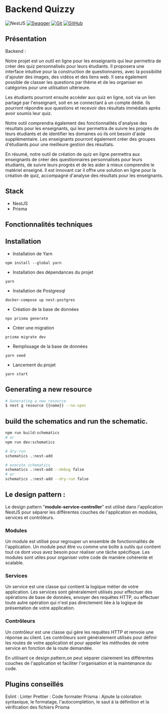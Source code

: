 # Backend Quizzy

![NestJS](https://img.shields.io/badge/nestjs-%23E0234E.svg?style=for-the-badge&logo=nestjs&logoColor=white)
[![Swagger](https://img.shields.io/badge/Swagger-85EA2D.svg?style=for-the-badge&logo=Swagger&logoColor=black)](https://swagger.io/)
[![Git](https://img.shields.io/badge/Git-F05032.svg?style=for-the-badge&logo=Git&logoColor=white)](https://git-scm.com/)
[![GitHub](https://img.shields.io/badge/GitHub-181717.svg?style=for-the-badge&logo=GitHub&logoColor=white)](https://git-scm.com/)

## Présentation

Backend :

Notre projet est un outil en ligne pour les enseignants qui leur permettra de créer des quiz personnalisés pour leurs étudiants. Il proposera une interface intuitive pour la construction de questionnaires, avec la possibilité d'ajouter des images, des vidéos et des liens web. Il sera également possible de classer les questions par thème et de les organiser en catégories pour une utilisation ultérieure.

Les étudiants pourront ensuite accéder aux quiz en ligne, soit via un lien partagé par l'enseignant, soit en se connectant à un compte dédié. Ils pourront répondre aux questions et recevoir des résultats immédiats après avoir soumis leur quiz.

Notre outil comprendra également des fonctionnalités d'analyse des résultats pour les enseignants, qui leur permettra de suivre les progrès de leurs étudiants et de identifier les domaines où ils ont besoin d'aide supplémentaire. Les enseignants pourront également créer des groupes d'étudiants pour une meilleure gestion des résultats.

En résumé, notre outil de création de quiz en ligne permettra aux enseignants de créer des questionnaires personnalisés pour leurs étudiants, de suivre leurs progrès et de les aider à mieux comprendre le matériel enseigné. Il est innovant car il offre une solution en ligne pour la création de quiz, accompagné d'analyse des résultats pour les enseignants.

## Stack

- NestJS
- Prisma

## Fonctionnalités techniques

## Installation

- Installation de Yarn

```shell
npm install --global yarn
```

- Installation des dépendances du projet

```shell
yarn
```

- Installation de Postgresql

```shell
docker-compose up nest-postgres
```

- Création de la base de données

```shell
npx prisma generate
```

- Créer une migration

```shell
prisma migrate dev
```

- Remplissage de la base de données

```shell
yarn seed
```

- Lancement du projet

```shell
yarn start
```

## Generating a new resource

```bash
# Generating a new resource
$ nest g resource {{name}} --no-spec
```

## build the schematics and run the schematic.

```bash
npm run build:schematics
# or
npm run dev:schematics

# dry-run
schematics .:nest-add

# execute schematics
schematics .:nest-add --debug false
# or
schematics .:nest-add --dry-run false
```

## Le design pattern :

Le design pattern "**module-service-controller**" est utilisé dans l'application NestJS pour séparer les différentes couches de l'application en modules, services et contrôleurs.

### Modules

Un module est utilisé pour regrouper un ensemble de fonctionnalités de l'application. Un module peut être vu comme une boîte à outils qui contient tout ce dont vous avez besoin pour réaliser une tâche spécifique. Les modules sont utiles pour organiser votre code de manière cohérente et scalable.

### Services

Un service est une classe qui contient la logique métier de votre application. Les services sont généralement utilisés pour effectuer des opérations de base de données, envoyer des requêtes HTTP, ou effectuer toute autre opération qui n'est pas directement liée à la logique de présentation de votre application.

### Contrôleurs

Un contrôleur est une classe qui gère les requêtes HTTP et renvoie une réponse au client. Les contrôleurs sont généralement utilisés pour définir les routes de votre application et pour appeler les méthodes de votre service en fonction de la route demandée.

En utilisant ce design pattern,on peut séparer clairement les différentes couches de l'application et faciliter l'organisation et la maintenance du code.

## Plugins conseillés

Eslint : Linter
Prettier : Code formater
Prisma : Ajoute la coloration syntaxique, le formatage, l'autocomplétion, le saut à la définition et la vérification des fichiers Prisma
